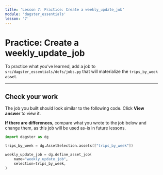 ```yaml
---
title: 'Lesson 7: Practice: Create a weekly_update_job'
module: 'dagster_essentials'
lesson: '7'
---
```


# Practice: Create a weekly_update_job

To practice what you’ve learned, add a job to `src/dagster_essentials/defs/jobs.py` that will materialize the `trips_by_week` asset.

---

## Check your work

The job you built should look similar to the following code. Click **View answer** to view it.

**If there are differences**, compare what you wrote to the job below and change them, as this job will be used as-is in future lessons.

```python {% obfuscated="true" %}
import dagster as dg

trips_by_week = dg.AssetSelection.assets(["trips_by_week"])

weekly_update_job = dg.define_asset_job(
    name="weekly_update_job",
    selection=trips_by_week,
)
```
